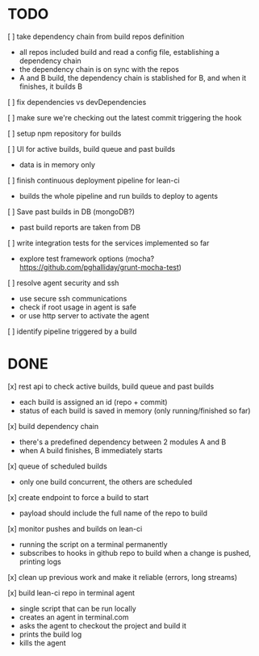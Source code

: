 TODO
====
 
[ ] take dependency chain from build repos definition
 * all repos included build and read a config file, establishing a dependency chain
 * the dependency chain is on sync with the repos
 * A and B build, the dependency chain is stablished for B, and when it finishes, it builds B

[ ] fix dependencies vs devDependencies

[ ] make sure we're checking out the latest commit triggering the hook

[ ] setup npm repository for builds

[ ] UI for active builds, build queue and past builds
 * data is in memory only

[ ] finish continuous deployment pipeline for lean-ci
 * builds the whole pipeline and run builds to deploy to agents

[ ] Save past builds in DB (mongoDB?)
 * past build reports are taken from DB

[ ] write integration tests for the services implemented so far
 * explore test framework options (mocha? https://github.com/pghalliday/grunt-mocha-test)

[ ] resolve agent security and ssh
 * use secure ssh communications
 * check if root usage in agent is safe
 * or use http server to activate the agent

[ ] identify pipeline triggered by a build
 
 
DONE
====

[x] rest api to check active builds, build queue and past builds
 * each build is assigned an id (repo + commit)
 * status of each build is saved in memory (only running/finished so far)

[x] build dependency chain
 * there's a predefined dependency between 2 modules A and B
 * when A build finishes, B immediately starts

[x] queue of scheduled builds
 * only one build concurrent, the others are scheduled

[x] create endpoint to force a build to start
 * payload should include the full name of the repo to build

[x] monitor pushes and builds on lean-ci
 * running the script on a terminal permanently
 * subscribes to hooks in github repo to build when a change is pushed, printing logs

[x] clean up previous work and make it reliable (errors, long streams)

[x] build lean-ci repo in terminal agent
 * single script that can be run locally
 * creates an agent in terminal.com
 * asks the agent to checkout the project and build it
 * prints the build log
 * kills the agent
